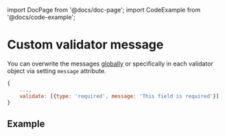 import DocPage from '@docs/doc-page';
import CodeExample from '@docs/code-example';

<DocPage>

# Custom validator message

You can overwrite the messages [globally](/schema/overwriting-default-message) or specifically in each validator object via setting `message` attribute.

```jsx
{
    ...,
    validate: [{type: 'required', message: 'This field is required'}]
}
```

## Example

<CodeExample mode="preview" source="components/validators/custom-message" />

</DocPage>